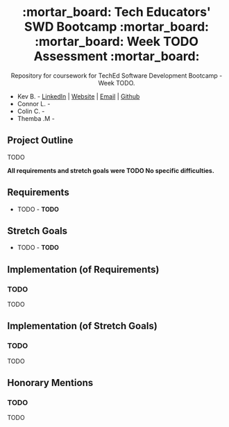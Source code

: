 <div align="center">
  <h1>:mortar_board: Tech Educators' SWD Bootcamp :mortar_board:<br/>:mortar_board: Week TODO Assessment :mortar_board:</h1>
  <p>  Repository for coursework for TechEd Software Development Bootcamp - Week TODO.</p>
  
  </div>
  <ul>
    <li>
    <span>
Kev B. -
    <a href="http://www.LinkedIn.com/in/kevin-barr1988">LinkedIn</a> |
    <a href="http://kjb88.github.io">Website</a> |
    <a href="mailto:kevinbarr.business@gmail.com">Email</a> |
    <a href="https://github.com/KJB88">Github</a>
</span>
      </li>
        <li>
  <span>Connor L. -</span>
    </li>
        <li>
  <span>Colin C. - </span>
    </li>
        <li>
  <span>Themba .M - </span>
    </li>
    </ul>
<section>
<h2>Project Outline</h2>
<p>TODO</p>
  <p><b>All requirements and stretch goals were TODO No specific difficulties.</b></p>
</section>
<section>
<h2>Requirements</h2>
<ul>
<li>TODO - <b>TODO</b></li>
</ul>
</section>
<section>
<h2>Stretch Goals</h2>
<ul>
<li>TODO - <b>TODO</b></li>
</ul>
</section>
<section>
<h2>Implementation (of Requirements)</h2>
  <h3>TODO</h3>
  <p>TODO</p>
</section>
<section>
  <h2>Implementation (of Stretch Goals)</h2>
  <h3>TODO</h3>
  <p>
TODO
  </p>
</section>
<section>
  <h2>Honorary Mentions</h2>
  <h3>TODO</h3>
  TODO
</section>
